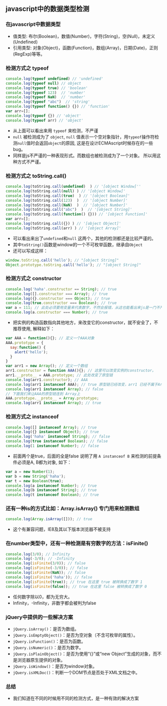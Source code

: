 javascript中的数据类型检测
---

### 在javascript中数据类型

- 值类型: 布尔(Boolean)，数值(Number)，字符(String)，空(Null)，未定义(Undefined)
- 引用类型: 对象(Object)，函数(Function)，数组(Array)，日期(Date)，正则(RegExp)等等。

### 检测方式之 typeof

```javascript
console.log(typeof undefined) // 'undefined'
console.log(typeof null) // object
console.log(typeof true) // 'boolean'
console.log(typeof 123)  // 'number'
console.log(typeof NaN)  // 'number'
console.log(typeof "abc")  // 'string'
console.log(typeof function() {}) // 'function'
var arr=[];
console.log(typeof {}) // 'object'
console.log(typeof arr) // 'object'
```

- 从上面可以看出来用 `typeof` 来检测，不严谨
- `null` 被检测成为了 `object`, `null` 值表示一个空对象指针，用`typeof`操作符检测`null`值时会返回`object`的原因, 这是在设计ECMAscript时候存在的一些bug。
- 同样是js不严谨的一种表现形式。而数组也被检测成为了一个对象。 所以用这种方式不严谨。

### 检测方式之 toString.call()

```javascript
console.log(toString.call(undefined)  ) // '[object Window]''
console.log(toString.call(null) ) // '[object Window]'
console.log(toString.call(true)  ) // '[object Boolean]'
console.log(toString.call(123)  )  // '[object Number]'
console.log(toString.call(NaN)  )  // '[object Number]'
console.log(toString.call("abc")  )  // '[object String]'
console.log(toString.call(function() {})) // '[object Function]'
var arr=[];
console.log(toString.call({}) ) // '[object Object]'
console.log(toString.call(arr) ) // '[object Array]'
```

- 可以看出来出了`undefined`和`null` 这两个，其他的检测都还是比较严谨的。
- 其中`toString()`函数是window的一个不可枚举函数，继承自`Object`
- 还可以写成这样：

```javascript
window.toString.call('hello'); // "[object String]"
Object.prototype.toString.call('hello'); // "[object String]"
```

### 检测方式之 constructor

```javascript
console.log('haha'.constructor == String); // true
console.log([].constructor === Array); // true
console.log({}.constructor === Object); // true
console.log(true.constructor === Boolean); // true
var a = 111; // 此处必须要用变量来代表数字，不然会报错，从这也能看出来js是一门不严谨的语言
console.log(a.constructor === Number); // true
```

- 把实例的构造函数指向其他地方，来改变它的constructor，就不安全了，不推荐使用, 解释如下：

```javascript
var AAA = function(){}; // 定义一个AAA对象
AAA.prototype = {
  say:function() {
    alert('hello');
  }
}
var arr1 = new Array(); // 定义一个数组
arr1.constructor = function AAA(){}; // 这里可以改变实例的constructor。
arr1.__proto__ = AAA.prototype; // 此处改变了原型链
console.log(arr1.constructor); // AAA
console.log(arr1 instanceof AAA); // true 原型链已经改变，arr1 已经不属于Array了。
console.log(arr1 instanceof Array); // false
// 下面我们来让AAA的原型链连到 Array上
AAA.prototype.__proto__ = Array.prototype;
console.log(arr1 instanceof Array); // true
```

### 检测方式之 instanceof

```javascript
console.log([] instanceof Array); // true
console.log({} instanceof Object); // true
console.log('haha' instanceof String); // false
console.log(true instanceof Boolean); // false
console.log(1 instanceof Number); // false
```

- 前面两个是true，后面的全是false 说明了用 `A instanceof B` 来检测的前提条件必须是A, B都为对象, 如下：

```javascript
var a = new Number(1);
var b = new String('haha');
var t = new Boolean(true);
console.log(a instanceof Number); // true
console.log(b instanceof String); // true
console.log(t instanceof Boolean); // true
```

### 还有一种is的方式比如：Array.isArray() 专门用来检测数组

```javascript
console.log(Array.isArray([])); // true
```

- 这个有兼容问题，IE8及其以下版本浏览器不被支持

### 在number类型中，还有一种检测是有穷数字的方法：isFinite()

```javascript
console.log(3/0); // Infinity
console.log(-3/0); // -Infinity
console.log(isFinite(3/0)); // false
console.log(isFinite(-3/0)); // false
console.log(isFinite(NaN)); // false
console.log(isFinite('haha')); // false
console.log(isFinite(true)); // true 在这里 true 被转换成了数字 1
console.log(isFinite(false)); // true 在这里 false 被转换成了数字 0
```

 - 任何数字除以0，都为无穷大。
 - Infinity，-Infinity，非数字都会被判为false

### jQuery中提供的一些解决方案

- `jQuery.isArray()`：是否为数组。
- `jQuery.isEmptyObject()`：是否为空对象（不含可枚举的属性）。
- `jQuery.isFunction()`：是否为函数。
- `jQuery.isNumeric()`：是否为数字。
- `jQuery.isPlainObject()`：是否为使用“{}”或“new Object”生成的对象，而不是浏览器原生提供的对象。
- `jQuery.isWindow()`：是否为window对象。
- `jQuery.isXMLDoc()`：判断一个DOM节点是否处于XML文档之中。

### 总结

- 我们知道在不同的时候用不同的检测方式，是一种有效的解决方案
